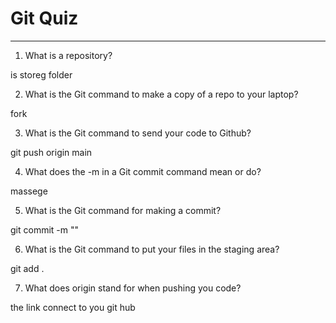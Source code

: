 # Git Quiz



---

1. What is a repository?

is storeg folder

2. What is the Git command to make a copy of a repo to your laptop?

fork

3. What is the Git command to send your code to Github?

git push origin main

4. What does the -m in a Git commit command mean or do?

massege

5. What is the Git command for making a commit?

git commit -m ""

6. What is the Git command to put your files in the staging area?

git add .

7. What does origin stand for when pushing you code?

the link connect to  you git hub 
